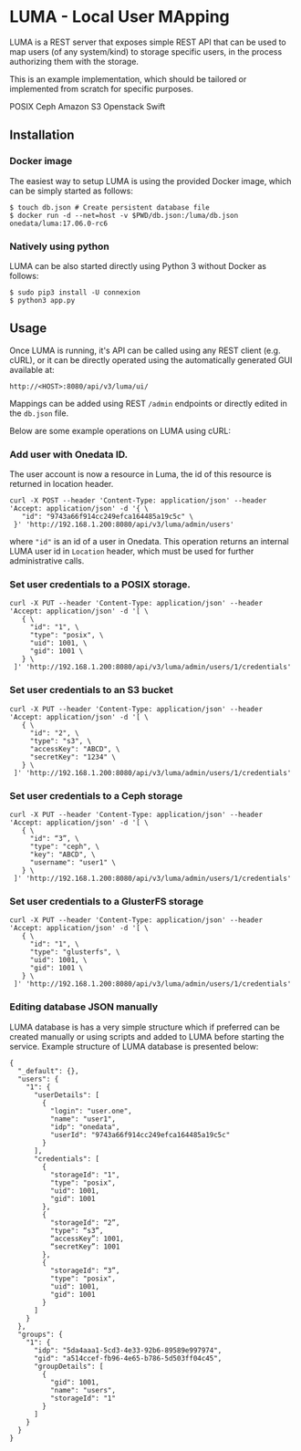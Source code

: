 # LUMA - Local User MApping

LUMA is a REST server that exposes simple REST API that can be used to map users 
(of any system/kind) to storage specific users, in the process authorizing them
with the storage.



This is an example implementation, which should be tailored or implemented from
scratch for specific purposes.


POSIX
Ceph
Amazon S3
Openstack Swift


## Installation

### Docker image

The easiest way to setup LUMA is using the provided Docker image, which can 
be simply started as follows:

```
$ touch db.json # Create persistent database file
$ docker run -d --net=host -v $PWD/db.json:/luma/db.json onedata/luma:17.06.0-rc6
```

### Natively using python

LUMA can be also started directly using Python 3 without Docker as follows:
```
$ sudo pip3 install -U connexion
$ python3 app.py
```

## Usage

Once LUMA is running, it's API can be called using any REST client (e.g. cURL),
or it can be directly operated using the automatically generated GUI available
at:

```
http://<HOST>:8080/api/v3/luma/ui/
```

Mappings can be added using REST `/admin` endpoints or directly edited in the
`db.json` file.


Below are some example operations on LUMA using cURL:

### Add user with Onedata ID. 
The user account is now a resource in Luma, the id of this resource is returned 
in location header.

```
curl -X POST --header 'Content-Type: application/json' --header 'Accept: application/json' -d '{ \
   "id": "9743a66f914cc249efca164485a19c5c" \
 }' 'http://192.168.1.200:8080/api/v3/luma/admin/users'

```

where `"id"` is an id of a user in Onedata. This operation returns an internal LUMA user id in 
`Location` header, which must be used for further administrative calls.

### Set user credentials to a POSIX storage.

```
curl -X PUT --header 'Content-Type: application/json' --header 'Accept: application/json' -d '[ \
   { \
     "id": "1", \
     "type": "posix", \
     "uid": 1001, \
     "gid": 1001 \
   } \
 ]' 'http://192.168.1.200:8080/api/v3/luma/admin/users/1/credentials'

```

### Set user credentials to an S3 bucket

```
curl -X PUT --header 'Content-Type: application/json' --header 'Accept: application/json' -d '[ \
   { \
     "id": "2", \
     "type": "s3", \
     "accessKey": "ABCD", \
     "secretKey": "1234" \
   } \
 ]' 'http://192.168.1.200:8080/api/v3/luma/admin/users/1/credentials'

```


### Set user credentials to a Ceph storage

```
curl -X PUT --header 'Content-Type: application/json' --header 'Accept: application/json' -d '[ \
   { \
     "id": “3”, \
     "type": "ceph", \
     "key": "ABCD", \
     "username": "user1" \
   } \
 ]' 'http://192.168.1.200:8080/api/v3/luma/admin/users/1/credentials'
```

### Set user credentials to a GlusterFS storage

```
curl -X PUT --header 'Content-Type: application/json' --header 'Accept: application/json' -d '[ \
   { \
     "id": "1", \
     "type": "glusterfs", \
     "uid": 1001, \
     "gid": 1001 \
   } \
 ]' 'http://192.168.1.200:8080/api/v3/luma/admin/users/1/credentials'

```


### Editing database JSON manually

LUMA database is has a very simple structure which if preferred can be created manually or using
scripts and added to LUMA before starting the service. Example structure of LUMA database is 
presented below:

```
{
  "_default": {},
  "users": {
    "1": {
      "userDetails": [
        {
          "login": "user.one",
          "name": "user1",
          "idp": "onedata",
          "userId": "9743a66f914cc249efca164485a19c5c"
        }
      ],
      "credentials": [
        {
          "storageId": "1",
          "type": "posix",
          "uid": 1001,
          "gid": 1001
        },
        {
          "storageId": “2”,
          "type": “s3”,
          “accessKey”: 1001,
          “secretKey”: 1001
        },
        {
          "storageId": “3”,
          "type": "posix",
          "uid": 1001,
          "gid": 1001
        }
      ]
    }
  },
  "groups": {
    "1": {
      "idp": "5da4aaa1-5cd3-4e33-92b6-89589e997974",
      "gid": "a514ccef-fb96-4e65-b786-5d503ff04c45",
      "groupDetails": [
        {
          "gid": 1001,
          "name": "users",
          "storageId": "1"
        }
      ]
    }
  }
}

```
